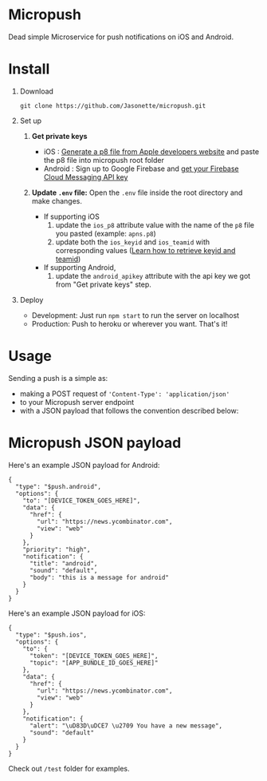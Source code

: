 # Micropush

Dead simple Microservice for push notifications on iOS and Android.

# Install

1. Download

    ```
    git clone https://github.com/Jasonette/micropush.git
    ```

2. Set up

    1. **Get private keys**
        - iOS : [Generate a p8 file from Apple developers website](http://help.apple.com/xcode/mac/current/#/dev54d690a66?sub=dev73a37248c) and paste the p8 file into micropush root folder
        - Android : Sign up to Google Firebase and [get your Firebase Cloud Messaging API key](https://stackoverflow.com/questions/37337512/where-can-i-find-the-api-key-for-firebase-cloud-messaging)

    2. **Update `.env` file:** Open the `.env` file inside the root directory and make changes.
        - If supporting iOS
            1. update the `ios_p8` attribute value with the name of the `p8` file you pasted (example: `apns.p8`)
            2. update both the `ios_keyid` and `ios_teamid` with corresponding values ([Learn how to retrieve keyid and teamid](https://www.google.com/search?q=apns+teamid+keyid&oq=apns+teamid+keyid))
        - If supporting Android, 
            1. update the `android_apikey` attribute with the api key we got from "Get private keys" step.

3. Deploy

    - Development: Just run `npm start` to run the server on localhost
    - Production: Push to heroku or wherever you want. That's it!

# Usage

Sending a push is a simple as:

- making a POST request of `'Content-Type': 'application/json'`
- to your Micropush server endpoint
- with a JSON payload that follows the convention described below:

# Micropush JSON payload

Here's an example JSON payload for Android:

```
{
  "type": "$push.android",
  "options": {
    "to": "[DEVICE_TOKEN_GOES_HERE]",
    "data": {
      "href": {
        "url": "https://news.ycombinator.com",
        "view": "web"
      }
    },
    "priority": "high",
    "notification": {
      "title": "android",
      "sound": "default",
      "body": "this is a message for android"
    }
  }
}
```

Here's an example JSON payload for iOS:

```
{
  "type": "$push.ios",
  "options": {
    "to": {
      "token": "[DEVICE_TOKEN_GOES_HERE]",
      "topic": "[APP_BUNDLE_ID_GOES_HERE]"
    },
    "data": {
      "href": {
        "url": "https://news.ycombinator.com",
        "view": "web"
      }
    },
    "notification": {
      "alert": "\uD83D\uDCE7 \u2709 You have a new message",
      "sound": "default"
    }
  }
}
```

Check out `/test` folder for examples.
